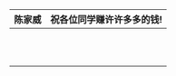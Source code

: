 | 陈家威 | 祝各位同学赚许许多多的钱! |
| ------ | ------------------------- |
|        |                           |
|        |                           |
|        |                           |
|        |                           |
|        |                           |
|        |                           |
|        |                           |
|        |                           |
|        |                           |
|        |                           |
|        |                           |

